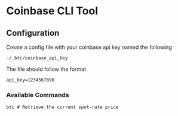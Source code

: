 # Coinbase CLI Tool

## Configuration

Create a config file with your coinbase api key named the following

    ~/.btc/coinbase_api_key

The file should follow the format

    api_key=1234567890

### Available Commands

    btc # Retrieve the current spot-rate price
